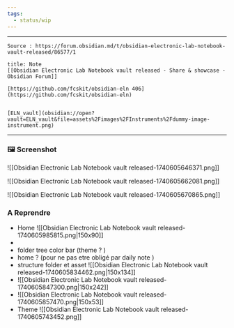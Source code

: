 ```yaml
---
tags:
  - status/wip
---
```


---

 
````ad-tip
Source : https://forum.obsidian.md/t/obsidian-electronic-lab-notebook-vault-released/86577/1

````

````ad-note
title: Note
[[Obsidian Electronic Lab Notebook vault released - Share & showcase - Obsidian Forum]] 

[https://github.com/fcskit/obsidian-eln 406](https://github.com/fcskit/obsidian-eln)

````

```ad-attention

[ELN_vault](obsidian://open?vault=ELN_vault&file=assets%2Fimages%2FInstruments%2Fdummy-image-instrument.png)

```


---
### 🖼 Screenshot 
![[Obsidian Electronic Lab Notebook vault released-1740605646371.png]]

![[Obsidian Electronic Lab Notebook vault released-1740605662081.png]]

![[Obsidian Electronic Lab Notebook vault released-1740605670865.png]]


### A Reprendre
- Home 
  ![[Obsidian Electronic Lab Notebook vault released-1740605985815.png|150x90]]
- 
- folder tree color bar (theme ? )
- home ? (pour ne pas etre obligé par daily note )
- structure folder et asset 
  ![[Obsidian Electronic Lab Notebook vault released-1740605834462.png|150x134]]
- ![[Obsidian Electronic Lab Notebook vault released-1740605847300.png|150x242]]
- ![[Obsidian Electronic Lab Notebook vault released-1740605857470.png|150x53]]
- Theme 
  ![[Obsidian Electronic Lab Notebook vault released-1740605743452.png]]

